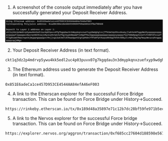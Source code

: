 1. A screenshot of the console output immediately after you have successfully generated your Deposit Receiver Address.

![generate](./generate.png)

2. Your Deposit Receiver Address (in text format).

```
ckt1q3dz2p4mdrvp5ywu4kk5edl2uc4p03puvx07g7kgqdau3n3dmypkqnxzuefxyp9wdghglncj77k5wt6p59sx6kukyjlwh5s467qgp8m25yqqqqqsqqqqqvqqqqqfjqqqqpuv8acrqn0d3hzajz8y2xa9e3pk3u75gvkypk0maww7je0g479aj6gqqqqpqqqqqqcqqqqqxyqqqqx7asf60w8pqpte2sfcfn90fdfzxue7ff2g8sawe9wacnqat6jmygqngqqqqpxv9ejjvgz2u63w3l839aadguh5rgtqd4devf97a0fpt4uqsz0k4pg7dt0v588y2lv48nj9gj4gfmaydmcqxq9rqgqqqqqqcqqjd0gx
```

3. The Ethereum address used to generate the Deposit Receiver Address (in text format).

```
0x851E6adeCa1ce457D953CE4544AA84efA46eF003
```

4. A link to the Etherscan explorer for the successful Force Bridge transaction. This can be found on Force Bridge under History→Succeed.

```
https://rinkeby.etherscan.io/tx/0x189d48a35897e71c12b7dc28bf59fe971b5ec10507b8ea3a4f289d94b651d8c9
```

5. A link to the Nervos explorer for the successful Force bridge transaction. This can be found on Force Bridge under History→Succeed.

```
https://explorer.nervos.org/aggron/transaction/0xf685cc27604d188598e56705daeb233f11ca9b2c25b3fcda4771f353245a392b
```